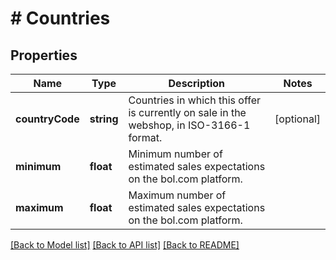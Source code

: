 # # Countries

## Properties

Name | Type | Description | Notes
------------ | ------------- | ------------- | -------------
**countryCode** | **string** | Countries in which this offer is currently on sale in the webshop, in ISO-3166-1 format. | [optional]
**minimum** | **float** | Minimum number of estimated sales expectations on the bol.com platform. |
**maximum** | **float** | Maximum number of estimated sales expectations on the bol.com platform. |

[[Back to Model list]](../../README.md#models) [[Back to API list]](../../README.md#endpoints) [[Back to README]](../../README.md)
